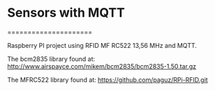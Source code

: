 # Sensors with MQTT
=====================

Raspberry PI project using RFID MF RC522 13,56 MHz and MQTT.

The bcm2835 library found at:
http://www.airspayce.com/mikem/bcm2835/bcm2835-1.50.tar.gz 

The MFRC522 library found at:
https://github.com/paguz/RPi-RFID.git